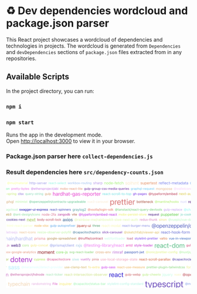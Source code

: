 # ♻️ Dev dependencies wordcloud and package.json parser

This React project showcases a wordcloud of dependencies and technologies in projects. The wordcloud is generated from `Dependencies` and `devDependencies` sections of `package.json` files extracted from in any repositories.
## Available Scripts

In the project directory, you can run:

### `npm i`

### `npm start`

Runs the app in the development mode.\
Open [http://localhost:3000](http://localhost:3000) to view it in your browser.

### Package.json parser here `collect-dependencies.js`
### Result dependencies here `src/dependency-counts.json`

![example](./public/pic_example.png)
